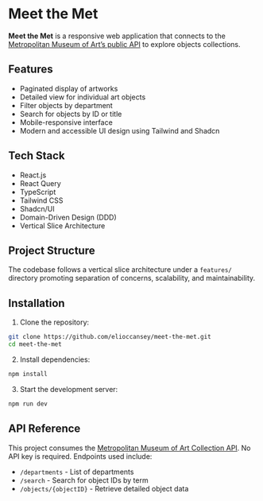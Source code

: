 # Meet the Met

**Meet the Met** is a responsive web application that connects to the [Metropolitan Museum of Art’s public API](https://metmuseum.github.io/) to explore objects collections. 

## Features

- Paginated display of artworks  
- Detailed view for individual art objects  
- Filter objects by department  
- Search for objects by ID or title  
- Mobile-responsive interface  
- Modern and accessible UI design using Tailwind and Shadcn

## Tech Stack

- React.js  
- React Query  
- TypeScript  
- Tailwind CSS  
- Shadcn/UI  
- Domain-Driven Design (DDD)  
- Vertical Slice Architecture

## Project Structure

The codebase follows a vertical slice architecture under a `features/` directory promoting separation of concerns, scalability, and maintainability.

## Installation

1. Clone the repository:

```bash
git clone https://github.com/elioccansey/meet-the-met.git
cd meet-the-met
```

2. Install dependencies:

```bash
npm install
```

3. Start the development server:

```bash
npm run dev
```

## API Reference

This project consumes the [Metropolitan Museum of Art Collection API](https://metmuseum.github.io/). No API key is required. Endpoints used include:

- `/departments` - List of departments  
- `/search` - Search for object IDs by term  
- `/objects/{objectID}` - Retrieve detailed object data


